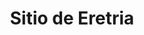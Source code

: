 ﻿---
title: "Sitio de Eretria"
permalink: periodes_66.html
layout: periode
dataInici: -490
sidebar: periodes
pares:
  - id: 13
    title: "Primera guerra médica"
    dataInici: "(-492)"
    dataFi: "(-490)"

fills:
jocsPrincipals:
jocsEscenaris:
jocsEpoca:
jocsEpocaEscenaris:
---
